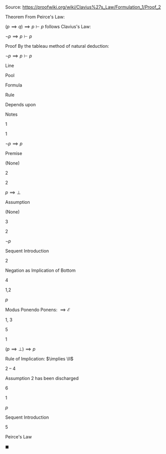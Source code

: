 # 

Source: https://proofwiki.org/wiki/Clavius%27s_Law/Formulation_1/Proof_2

Theorem
From Peirce's Law:

$\left({p \implies q}\right) \implies p \vdash p$
follows Clavius's Law:

$\neg p \implies p \vdash p$


Proof
By the tableau method of natural deduction:


$\neg p \implies p \vdash p$


Line


Pool

Formula

Rule

Depends upon

Notes


1


1

$\neg p \implies p$

Premise

(None)




2


2

$p \implies \bot$

Assumption

(None)




3


2

$\neg p$

Sequent Introduction

2

Negation as Implication of Bottom


4


1,2

$p$

Modus Ponendo Ponens: $\implies \mathcal E$

1, 3




5


1

$(p \implies \bot) \implies p$

Rule of Implication: $\implies \II$

2 – 4

Assumption 2 has been discharged


6


1

$p$

Sequent Introduction

5

Peirce's Law

$\blacksquare$






